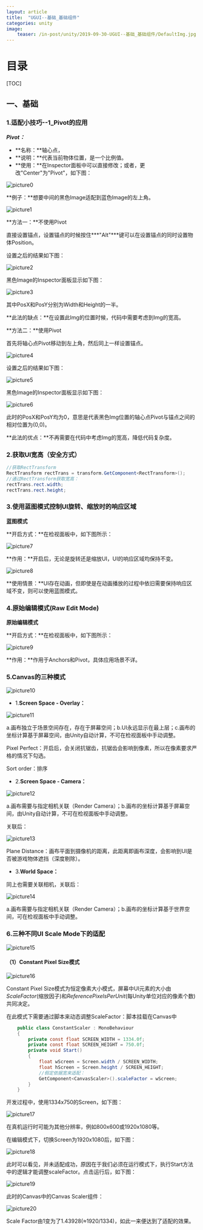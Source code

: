 ```yaml
---
layout: article
title:  "UGUI--基础_基础组件"
categories: unity
image:
    teaser: /in-post/unity/2019-09-30-UGUI--基础_基础组件/DefaultImg.jpg
---
```


# 目录

[TOC]

## 一、基础

### 1.适配小技巧--1_Pivot的应用

***Pivot：***

- **名称：**轴心点，
- **说明：**代表当前物体位置，是一个比例值。
- **使用：**在Inspector面板中可以直接修改；或者，更改"Center"为"Pivot"，如下图：

![picture0](https://huskytgame.github.io/images/in-post/unity/2019-09-30-UGUI--基础_基础组件/ScreenShot000.png)

**例子：**想要中间的黑色Image适配到蓝色Image的左上角。

![picture1](https://huskytgame.github.io/images/in-post/unity/2019-09-30-UGUI--基础_基础组件/ScreenShot001.png)

**方法一：**不使用Pivot

直接设置锚点，设置锚点的时候按住***"Alt"***键可以在设置锚点的同时设置物体Position。

设置之后的结果如下图：

![picture2](https://huskytgame.github.io/images/in-post/unity/2019-09-30-UGUI--基础_基础组件/ScreenShot002.png)

黑色Image的Inspector面板显示如下图：

![picture3](https://huskytgame.github.io/images/in-post/unity/2019-09-30-UGUI--基础_基础组件/ScreenShot003.png)

其中PosX和PosY分别为Width和Height的一半。

**此法的缺点：**在设置此Img的位置时候，代码中需要考虑到Img的宽高。

**方法二：**使用Pivot

首先将轴心点Pivot移动到左上角，然后同上一样设置锚点。

![picture4](https://huskytgame.github.io/images/in-post/unity/2019-09-30-UGUI--基础_基础组件/ScreenShot004.png)

设置之后的结果如下图：

![picture5](https://huskytgame.github.io/images/in-post/unity/2019-09-30-UGUI--基础_基础组件/ScreenShot005.png)

黑色Image的Inspector面板显示如下图：

![picture6](https://huskytgame.github.io/images/in-post/unity/2019-09-30-UGUI--基础_基础组件/ScreenShot006.png)

此时的PosX和PosY均为0，意思是代表黑色Img位置的轴心点Pivot与锚点之间的相对位置为(0,0)。

**此法的优点：**不再需要在代码中考虑Img的宽高，降低代码复杂度。

### 2.获取UI宽高（安全方式）

````csharp
//获取RectTransform
RectTransform rectTrans = transform.GetComponent<RectTransform>();
//通过RectTransform获取宽高：
rectTrans.rect.width;
rectTrans.rect.height;
````

### 3.使用蓝图模式控制UI旋转、缩放时的响应区域

**蓝图模式**

**开启方式：**在检视面板中，如下图所示：

![picture7](https://huskytgame.github.io/images/in-post/unity/2019-09-30-UGUI--基础_基础组件/ScreenShot007.png)

**作用：**开启后，无论是旋转还是缩放UI，UI的响应区域均保持不变。

![picture8](https://huskytgame.github.io/images/in-post/unity/2019-09-30-UGUI--基础_基础组件/ScreenShot008.png)

**使用情景：**UI存在动画，但即使是在动画播放的过程中依旧需要保持响应区域不变，则可以使用蓝图模式。

### 4.原始编辑模式(Raw Edit Mode)

**原始编辑模式**

**开启方式：**在检视面板中，如下图所示：

![picture9](https://huskytgame.github.io/images/in-post/unity/2019-09-30-UGUI--基础_基础组件/ScreenShot009.png)

**作用：**作用于Anchors和Pivot，具体应用场景不详。

### 5.Canvas的三种模式

![picture10](https://huskytgame.github.io/images/in-post/unity/2019-09-30-UGUI--基础_基础组件/ScreenShot010.png)

- 1.**Screen Space - Overlay：**

![picture11](https://huskytgame.github.io/images/in-post/unity/2019-09-30-UGUI--基础_基础组件/ScreenShot011.png)

a.画布独立于场景空间存在，存在于屏幕空间；b.UI永远显示在最上层；c.画布的坐标计算基于屏幕空间，由Unity自动计算，不可在检视面板中手动调整。

Pixel Perfect：开启后，会关闭抗锯齿，抗锯齿会影响到像素，所以在像素要求严格的情况下勾选。

Sort order：排序

- 2.**Screen Space - Camera：**

![picture12](https://huskytgame.github.io/images/in-post/unity/2019-09-30-UGUI--基础_基础组件/ScreenShot012.png)

a.画布需要与指定相机关联（Render Camera）；b.画布的坐标计算基于屏幕空间，由Unity自动计算，不可在检视面板中手动调整。

关联后：

![picture13](https://huskytgame.github.io/images/in-post/unity/2019-09-30-UGUI--基础_基础组件/ScreenShot013.png)

Plane Distance：画布平面到摄像机的距离，此距离即画布深度，会影响到UI是否被游戏物体遮挡（深度剔除）。

- 3.**World Space：**

同上也需要关联相机，关联后：

![picture14](https://huskytgame.github.io/images/in-post/unity/2019-09-30-UGUI--基础_基础组件/ScreenShot014.png)

a.画布需要与指定相机关联（Render Camera）；b.画布的坐标计算基于世界空间，可在检视面板中手动调整。

### 6.三种不同UI Scale Mode下的适配

![picture15](https://huskytgame.github.io/images/in-post/unity/2019-09-30-UGUI--基础_基础组件/ScreenShot015.png)

#### （1）Constant Pixel Size模式

![picture16](https://huskytgame.github.io/images/in-post/unity/2019-09-30-UGUI--基础_基础组件/ScreenShot016.png)

Constant Pixel Size模式为恒定像素大小模式，屏幕中UI元素的大小由*ScaleFactor*(缩放因子)和*ReferencePixelsPerUnit*(每Unity单位对应的像素个数)共同决定。

在此模式下需要通过脚本来动态调整ScaleFactor：脚本挂载在Canvas中

````csharp
    public class ConstantScaler : MonoBehaviour
    {
        private const float SCREEN_WIDTH = 1334.0f;
        private const float SCREEN_HEIGHT = 750.0f;
        private void Start()
        {
            float wScreen = Screen.width / SCREEN_WIDTH;
            float hScreen = Screen.height / SCREEN_HEIGHT;
            //假定依据宽来适配：
            GetComponent<CanvasScaler>().scaleFactor = wScreen;
        }
    }
````

开发过程中，使用1334x750的Screen，如下图：

![picture17](https://huskytgame.github.io/images/in-post/unity/2019-09-30-UGUI--基础_基础组件/ScreenShot017.png)

在真机运行时可能为其他分辨率，例如800x600或1920x1080等。

在编辑模式下，切换Screen为1920x1080后，如下图：

![picture18](https://huskytgame.github.io/images/in-post/unity/2019-09-30-UGUI--基础_基础组件/ScreenShot018.png)

此时可以看见，并未适配成功，原因在于我们必须在运行模式下，执行Start方法中的逻辑才能调整scaleFactor。点击运行后，如下图：

![picture19](https://huskytgame.github.io/images/in-post/unity/2019-09-30-UGUI--基础_基础组件/ScreenShot019.png)

此时的Canvas中的Canvas Scaler组件：

![picture20](https://huskytgame.github.io/images/in-post/unity/2019-09-30-UGUI--基础_基础组件/ScreenShot020.png)

Scale Factor由1变为了1.43928(≈1920/1334)，如此一来便达到了适配的效果。